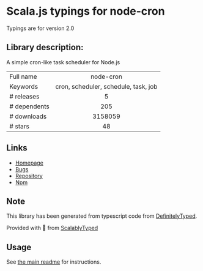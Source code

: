 
# Scala.js typings for node-cron

Typings are for version 2.0

## Library description:
A simple cron-like task scheduler for Node.js

|                    |                 |
| ------------------ | :-------------: |
| Full name          | node-cron |
| Keywords           | cron, scheduler, schedule, task, job |
| # releases         | 5 |
| # dependents       | 205 |
| # downloads        | 3158059 |
| # stars            | 48 |

## Links
- [Homepage](https://github.com/merencia/node-cron)
- [Bugs](https://github.com/merencia/node-cron/issues)
- [Repository](https://github.com/merencia/node-cron)
- [Npm](https://www.npmjs.com/package/node-cron)
    


## Note
This library has been generated from typescript code from [DefinitelyTyped](https://definitelytyped.org).

Provided with :purple_heart: from [ScalablyTyped](https://github.com/oyvindberg/ScalablyTyped)

## Usage
See [the main readme](../../readme.md) for instructions.


